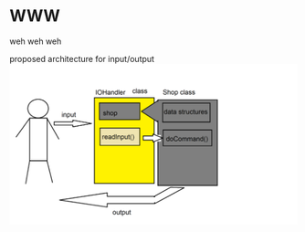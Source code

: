 # WWW
weh weh weh

proposed architecture for input/output
![proposed architecture](architecture.png)


